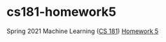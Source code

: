 # cs181-homework5
Spring 2021 Machine Learning ([CS 181](https://harvard-ml-courses.github.io/cs181-web-2021/)) [Homework 5](https://github.com/harvard-ml-courses/cs181-s21-homeworks/tree/main/hw5)
